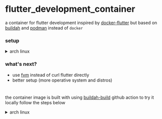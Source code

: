 # flutter_development_container

a container for flutter development inspired by [docker-flutter][docker-flutter#link]
but based on [buildah][buildah#link] and [podman][podman#link] instead of `docker`

### setup

<details>
<summary> arch linux</summary>

```console
yes "y" | sudo pacman -Syyu \
&& yes "y" |sudo pacman -S podman
```
</details>

### what's next?

- use [fvm][fvm#link] instead of curl flutter directly 
- better setup (more operative system and distros)



#

the container image is built with using [buildah-build][buildah-build#link] github action
to try it locally follow the steps below


<details>
<summary> arch linux</summary>

```console
yes "y" | sudo pacman -Syyu \
&& yes "y" |sudo pacman -S buildah 
```
</details>


[docker-flutter#link]: https://github.com/matsp/docker-flutter
[fvm#link]: https://github.com/leoafarias/fvm
[buildah#link]: https://github.com/containers/buildah
[podman#link]: https://github.com/containers/podman
[buildah-build#link]: https://github.com/marketplace/actions/buildah-build